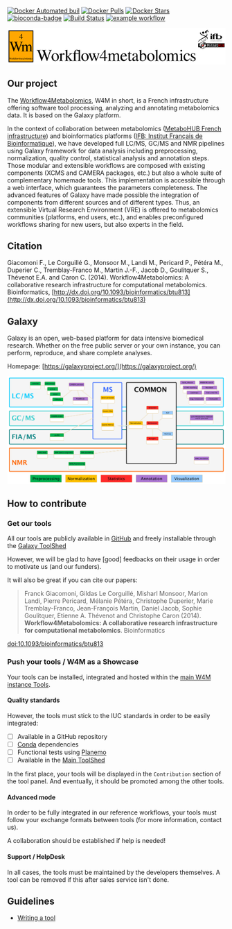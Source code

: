 [![Docker Automated buil](https://img.shields.io/docker/automated/workflow4metabolomics/galaxy-workflow4metabolomics.svg?maxAge=2592000)](https://cloud.docker.com/u/workflow4metabolomics/repository/docker/workflow4metabolomics/galaxy-workflow4metabolomics)
[![Docker Pulls](https://img.shields.io/docker/pulls/workflow4metabolomics/galaxy-workflow4metabolomics.svg?maxAge=2592000)](https://cloud.docker.com/u/workflow4metabolomics/repository/docker/workflow4metabolomics/galaxy-workflow4metabolomics)
[![Docker Stars](https://img.shields.io/docker/stars/workflow4metabolomics/galaxy-workflow4metabolomics.svg?maxAge=2592000)](https://cloud.docker.com/u/workflow4metabolomics/repository/docker/workflow4metabolomics/galaxy-workflow4metabolomics)
[![bioconda-badge](https://img.shields.io/badge/install%20with-bioconda-brightgreen.svg?style=flat)](http://bioconda.github.io)
[![Build Status](https://travis-ci.org/workflow4metabolomics/xcms.svg?branch=master)](https://travis-ci.org/workflow4metabolomics/xcms)
[![example workflow](https://github.com/github/docs/actions/workflows/main.yml/badge.svg)](https://github.com/github/docs/actions/workflows/main.yml/badge.svg)

![workflow](/images/logo/logo-ifb-mono-metabohub_2.1_SD_150px.png)

Our project
-----------
The [Workflow4Metabolomics](http://workflow4metabolomics.org), W4M in short, is a French infrastructure offering software tool processing, analyzing and annotating metabolomics data. It is based on the Galaxy platform.

In the context of collaboration between metabolomics ([MetaboHUB French infrastructure](http://www.metabohub.fr/index.php?lang=fr)) and bioinformatics platforms ([IFB: Institut Français de Bioinformatique](http://www.france-bioinformatique.fr/en)), we have developed full LC/MS, GC/MS and NMR pipelines using Galaxy framework for data analysis including preprocessing, normalization, quality control, statistical analysis and annotation steps. Those modular and extensible workflows are composed with existing components (XCMS and CAMERA packages, etc.) but also a whole suite of complementary homemade tools. This implementation is accessible through a web interface, which guarantees the parameters completeness. The advanced features of Galaxy have made possible the integration of components from different sources and of different types. Thus, an extensible Virtual Research Environment (VRE) is offered to metabolomics communities (platforms, end users, etc.), and enables preconfigured workflows sharing for new users, but also experts in the field.

Citation
--------
Giacomoni F., Le Corguillé G., Monsoor M., Landi M., Pericard P., Pétéra M., Duperier C., Tremblay-Franco M., Martin J.-F., Jacob D., Goulitquer S., Thévenot E.A. and Caron C. (2014). Workflow4Metabolomics: A collaborative research infrastructure for computational metabolomics. Bioinformatics, [http://dx.doi.org/10.1093/bioinformatics/btu813](http://dx.doi.org/10.1093/bioinformatics/btu813)

Galaxy
------
Galaxy is an open, web-based platform for data intensive biomedical research. Whether on the free public server or your own instance, you can perform, reproduce, and share complete analyses. 

Homepage: [https://galaxyproject.org/](https://galaxyproject.org/)


![workflow](/images/workflow/bigpicture.png)

How to contribute
-----------------

### Get our tools
All our tools are publicly available in [GitHub](https://github.com/workflow4metabolomics) and freely installable through the [Galaxy ToolShed](https://toolshed.g2.bx.psu.edu/groups#/175812cd7caaf439)

However, we will be glad to have [good] feedbacks on their usage in order to motivate us (and our funders).

It will also be great if you can cite our papers:

> Franck Giacomoni, Gildas Le Corguillé, Misharl Monsoor, Marion Landi, Pierre Pericard, Mélanie Pétéra, Christophe Duperier, Marie Tremblay-Franco, Jean-François Martin, Daniel Jacob, Sophie Goulitquer, Etienne A. Thévenot and Christophe Caron (2014). **Workflow4Metabolomics: A collaborative research infrastructure for computational metabolomics**. Bioinformatics 

[doi:10.1093/bioinformatics/btu813](https://doi.org/10.1093/bioinformatics/btu813)

### Push your tools / W4M as a Showcase
Your tools can be installed, integrated and hosted within the [main W4M instance Tools](https://galaxy.workflow4metabolomics.org/).

#### Quality standards
However, the tools must stick to the IUC standards in order to be easily integrated:
- [ ] Available in a GitHub repository
- [ ] [Conda](https://docs.galaxyproject.org/en/master/admin/conda_faq.html) dependencies
- [ ] Functional tests using [Planemo](https://planemo.readthedocs.io/en/latest/#)
- [ ] Available in the [Main ToolShed](https://toolshed.g2.bx.psu.edu/)

In the first place, your tools will be displayed in the `Contribution` section of the tool panel. And eventually, it should be promoted among the other tools.

#### Advanced mode
In order to be fully integrated in our reference workflows, your tools must follow your exchange formats between tools (for more information, contact us).

A collaboration should be established if help is needed!

#### Support / HelpDesk
In all cases, the tools must be maintained by the developers themselves. A tool can be removed if this after sales service isn't done.

Guidelines
----------

- [Writing a tool](GUIDELINES.md#writing-a-tool)
